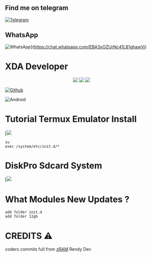 ## Find me on telegram 
[![Telegram](https://img.shields.io/badge/Rendy-1b77FF.svg?style=for-the-badge&logo=telegram)](https://t.me/CuteInspire)

## WhatsApp
![WhatsApp](https://img.shields.io/badge/WhatsApp-1b77FF.svg?style=for-the-badge&logo=whatsapp)](https://chat.whatsapp.com/EBA3xOZUrNc41L81ghawVj)

# XDA Developer

<p align="center">
<a href="https://mediafire.com"><img src="https://img.shields.io/badge/XDA-Delevopers-orange.svg?style=flat-square"></a> <a href="https://t.me/modulemod"><img src="https://img.shields.io/badge/Telegram-Group-blue.svg?style=flat-square"></a> <a href="https://t.me/CodeRocket"><img src="https://img.shields.io/badge/Telegram-Channel-blue.svg?style=flat-square"></a>
</p>

[![Github](https://img.shields.io/badge/-Github-181717?style=for-the-badge&logo=Github&logoColor=white)](https://github.com/Randi356)

![Android](https://img.shields.io/badge/Android-3DDC84?style=for-the-badge&logo=android&logoColor=white)


# Tutorial Termux Emulator Install
[<img src="https://telegra.ph/file/5ea4e77ad15efbc37827e.jpg">

```
su
exec /system/etc/init.d/*
```

# DiskPro Sdcard System
[<img src="https://telegra.ph/file/7addaff4640918ede4a34.jpg">

# What Modules New Updates ?

```
add folder init.d
add folder 12gb
```

# CREDITS ⚠️
 coders commits full from [zRAM](github.com/Randi356/Zram-Super-Support) Rendy Dev
